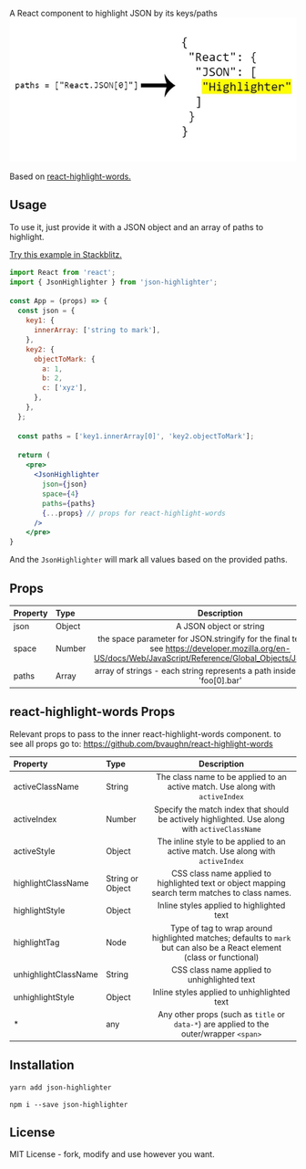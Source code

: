 A React component to highlight JSON by its keys/paths
![alt text](https://github.com/sayag11/json-highlighter/blob/master/json-highlighter-image.jpeg?raw=true)

Based on [react-highlight-words.](https://github.com/bvaughn/react-highlight-words)

## Usage

To use it, just provide it with a JSON object and an array of paths  to highlight.

[Try this example in Stackblitz.](https://stackblitz.com/edit/json-highlighter-example)

```jsx
import React from 'react';
import { JsonHighlighter } from 'json-highlighter';

const App = (props) => {
  const json = {
    key1: {
      innerArray: ['string to mark'],
    },
    key2: {
      objectToMark: {
        a: 1,
        b: 2,
        c: ['xyz'],
      },
    },
  };

  const paths = ['key1.innerArray[0]', 'key2.objectToMark'];

  return (
    <pre>
      <JsonHighlighter
        json={json}
        space={4} 
        paths={paths} 
        {...props} // props for react-highlight-words
      />
    </pre>
}

``` 

And the `JsonHighlighter` will mark all values based on the provided paths.

## Props

| Property | Type | Description |
|:---|:---|:---:|
| json | Object | A JSON object or string |
| space | Number | the space parameter for JSON.stringify for the final textual result. see https://developer.mozilla.org/en-US/docs/Web/JavaScript/Reference/Global_Objects/JSON/stringify |
| paths | Array<String> | array of strings - each string represents a path inside the json. e.g: 'foo[0].bar' |

## react-highlight-words Props

Relevant props to pass to the inner react-highlight-words component.
to see all props go to: https://github.com/bvaughn/react-highlight-words

| Property | Type | Description |
|:---|:---|:---:|
| activeClassName | String | The class name to be applied to an active match. Use along with `activeIndex` |
| activeIndex | Number | Specify the match index that should be actively highlighted. Use along with `activeClassName` |
| activeStyle | Object | The inline style to be applied to an active match. Use along with `activeIndex` |
| highlightClassName | String or Object | CSS class name applied to highlighted text or object mapping search term matches to class names. |
| highlightStyle | Object | Inline styles applied to highlighted text |
| highlightTag | Node | Type of tag to wrap around highlighted matches; defaults to `mark` but can also be a React element (class or functional) |
| unhighlightClassName | String | CSS class name applied to unhighlighted text |
| unhighlightStyle | Object | Inline styles applied to unhighlighted text |
| * | any | Any other props (such as `title` or `data-*`) are applied to the outer/wrapper `<span>` |

## Installation
```
yarn add json-highlighter
```

```
npm i --save json-highlighter
```

## License
MIT License - fork, modify and use however you want.
